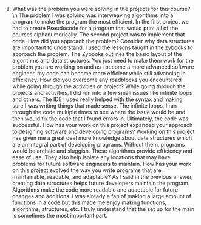 1. What was the problem you were solving in the projects for this course?\n
The problem I was solving was interweaving algorithms into a program to make the program the most efficient. In the first project we had to create Pseudocode for a program that would print all of the courses alphanumerically. The second project was to implement that code.
How did you approach the problem? Consider why data structures are important to understand.
I used the lessons taught in the zybooks to approach the problem. The Zybooks outlines the basic layout of the algorithms and data structures. You just need to make them work for the problem you are working on and as I become a more advanced software engineer, my code can become more efficient while still advancing in efficiency.
How did you overcome any roadblocks you encountered while going through the activities or project?
While going through the projects and activities, I did run into a few small issues like infinite loops and others. The IDE I used really helped with the syntax and making sure I was writing things that made sense. The infinite loops, I ran through the code multiple times to see where the issue would be and then would fix the code that I found errors in. Ultimately, the code was successful.
How has your work on this project expanded your approach to designing software and developing programs?
Working on this project has given me a great deal more knowledge about data structures which are an integral part of developing programs. Without them, programs would be archaic and sluggish. These algorithms provide efficiency and ease of use. They also help isolate any locations that may have problems for future software engineers to maintain.
How has your work on this project evolved the way you write programs that are maintainable, readable, and adaptable?
As I said in the previous answer, creating data structures helps future developers maintain the program. Algorithms make the code more readable and adaptable for future changes and additions. I was already a fan of making a large amount of functions in a code but this made me enjoy making functions, algorithms, structures, etc. I truly understand that the set up for the main is sometimes the most important part.
